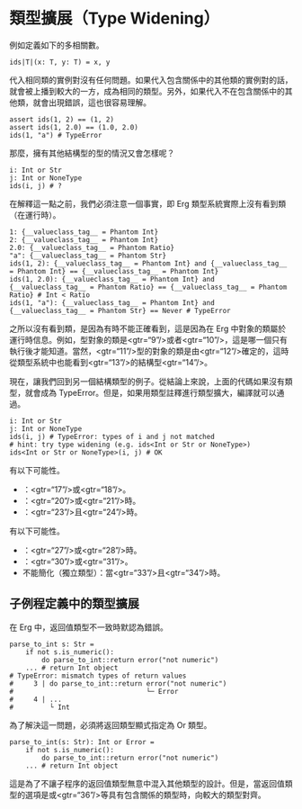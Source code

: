 # 類型擴展（Type Widening）

例如定義如下的多相關數。


```erg
ids|T|(x: T, y: T) = x, y
```

代入相同類的實例對沒有任何問題。如果代入包含關係中的其他類的實例對的話，就會被上播到較大的一方，成為相同的類型。另外，如果代入不在包含關係中的其他類，就會出現錯誤，這也很容易理解。


```erg
assert ids(1, 2) == (1, 2)
assert ids(1, 2.0) == (1.0, 2.0)
ids(1, "a") # TypeError
```

那麼，擁有其他結構型的型的情況又會怎樣呢？


```erg
i: Int or Str
j: Int or NoneType
ids(i, j) # ?
```

在解釋這一點之前，我們必須注意一個事實，即 Erg 類型系統實際上沒有看到類（在運行時）。


```erg
1: {__valueclass_tag__ = Phantom Int}
2: {__valueclass_tag__ = Phantom Int}
2.0: {__valueclass_tag__ = Phantom Ratio}
"a": {__valueclass_tag__ = Phantom Str}
ids(1, 2): {__valueclass_tag__ = Phantom Int} and {__valueclass_tag__ = Phantom Int} == {__valueclass_tag__ = Phantom Int}
ids(1, 2.0): {__valueclass_tag__ = Phantom Int} and {__valueclass_tag__ = Phantom Ratio} == {__valueclass_tag__ = Phantom Ratio} # Int < Ratio
ids(1, "a"): {__valueclass_tag__ = Phantom Int} and {__valueclass_tag__ = Phantom Str} == Never # TypeError
```

之所以沒有看到類，是因為有時不能正確看到，這是因為在 Erg 中對象的類屬於運行時信息。例如，型對象的類是<gtr=“9”/>或者<gtr=“10”/>，這是哪一個只有執行後才能知道。當然，<gtr=“11”/>型的對象的類是由<gtr=“12”/>確定的，這時從類型系統中也能看到<gtr=“13”/>的結構型<gtr=“14”/>。

現在，讓我們回到另一個結構類型的例子。從結論上來說，上面的代碼如果沒有類型，就會成為 TypeError。但是，如果用類型註釋進行類型擴大，編譯就可以通過。


```erg
i: Int or Str
j: Int or NoneType
ids(i, j) # TypeError: types of i and j not matched
# hint: try type widening (e.g. ids<Int or Str or NoneType>)
ids<Int or Str or NoneType>(i, j) # OK
```

有以下可能性。

* ：<gtr=“17”/>或<gtr=“18”/>。
* ：<gtr=“20”/>或<gtr=“21”/>時。
* ：<gtr=“23”/>且<gtr=“24”/>時。

有以下可能性。

* ：<gtr=“27”/>或<gtr=“28”/>時。
* ：<gtr=“30”/>或<gtr=“31”/>。
* 不能簡化（獨立類型）：當<gtr=“33”/>且<gtr=“34”/>時。

## 子例程定義中的類型擴展

在 Erg 中，返回值類型不一致時默認為錯誤。


```erg
parse_to_int s: Str =
    if not s.is_numeric():
        do parse_to_int::return error("not numeric")
    ... # return Int object
# TypeError: mismatch types of return values
#     3 | do parse_to_int::return error("not numeric")
#                                 └─ Error
#     4 | ...
#         └ Int
```

為了解決這一問題，必須將返回類型顯式指定為 Or 類型。


```erg
parse_to_int(s: Str): Int or Error =
    if not s.is_numeric():
        do parse_to_int::return error("not numeric")
    ... # return Int object
```

這是為了不讓子程序的返回值類型無意中混入其他類型的設計。但是，當返回值類型的選項是或<gtr=“36”/>等具有包含關係的類型時，向較大的類型對齊。